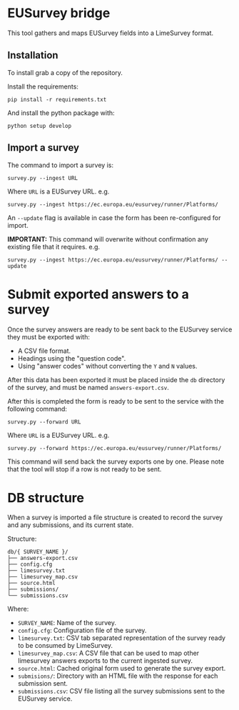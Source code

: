 # EUSurvey bridge

This tool gathers and maps EUSurvey fields into a LimeSurvey format.


## Installation

To install grab a copy of the repository.

Install the requirements:

    pip install -r requirements.txt


And install the python package with:

    python setup develop


## Import a survey

The command to import a survey is:

    survey.py --ingest URL

Where `URL` is a EUSurvey URL. e.g.

    survey.py --ingest https://ec.europa.eu/eusurvey/runner/Platforms/


An `--update` flag is available in case the form has been re-configured for import.

**IMPORTANT:** This command will overwrite without confirmation any existing file that it requires. e.g.

    survey.py --ingest https://ec.europa.eu/eusurvey/runner/Platforms/ --update


# Submit exported answers to a survey

Once the survey answers are ready to be sent back to the EUSurvey service they must be exported with:

- A CSV file format.
- Headings using the "question code".
- Using "answer codes" without converting the `Y` and `N` values.

After this data has been exported it must be placed inside the `db` directory of the survey, and must be named `answers-export.csv`.

After this is completed the form is ready to be sent to the service with the following command:

    survey.py --forward URL

Where `URL` is a EUSurvey URL. e.g.

    survey.py --forward https://ec.europa.eu/eusurvey/runner/Platforms/

This command will send back the survey exports one by one. Please note that the tool will stop if a row is not ready to be sent.


# DB structure

When a survey is imported a file structure is created to record the survey and any submissions, and its current state.

Structure:

    db/{ SURVEY_NAME }/
    ├── answers-export.csv
    ├── config.cfg
    ├── limesurvey.txt
    ├── limesurvey_map.csv
    ├── source.html
    ├── submissions/
    └── submissions.csv

Where:

- `SURVEY_NAME`: Name of the survey.
- `config.cfg`: Configuration file of the survey.
- `limesurvey.txt`: CSV tab separated representation of the survey ready to be consumed by LimeSurvey.
- `limesurvey_map.csv`: A CSV file that can be used to map other limesurvey answers exports to the current ingested survey.
- `source.html`: Cached original form used to generate the survey export.
- `submisions/`: Directory with an HTML file with the response for each submission sent.
- `submissions.csv`: CSV file listing all the survey submissions sent to the EUSurvey service.





